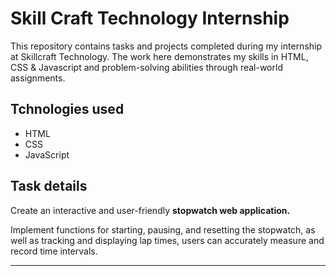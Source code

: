 # Skill Craft Technology Internship
This repository contains tasks and projects completed during my internship at Skillcraft Technology. The work here demonstrates my skills in HTML, CSS & Javascript and problem-solving abilities through real-world assignments.
## Tchnologies used
* HTML
* CSS
* JavaScript
## Task details
Create an interactive and
user-friendly **stopwatch web
application.**

Implement functions for
starting, pausing, and
resetting the stopwatch, as
well as tracking and
displaying lap times, users
can accurately measure and
record time intervals.

---
